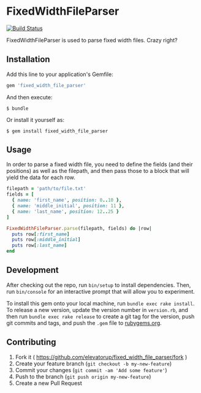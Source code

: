 # FixedWidthFileParser
[![Build Status](https://travis-ci.org/elevatorup/fixed_width_file_parser.svg?branch=master)](https://travis-ci.org/elevatorup/fixed_width_file_parser)

FixedWidthFileParser is used to parse fixed width files. Crazy right?

## Installation

Add this line to your application's Gemfile:

```ruby
gem 'fixed_width_file_parser'
```

And then execute:

    $ bundle

Or install it yourself as:

    $ gem install fixed_width_file_parser

## Usage

In order to parse a fixed width file, you need to define the fields (and their positions) as well as the filepath, and then pass those to a block that will yield the data for each row.

```ruby
filepath = 'path/to/file.txt'
fields = [
  { name: 'first_name', position: 0..10 },
  { name: 'middle_initial', position: 11 },
  { name: 'last_name', position: 12..25 }
]

FixedWidthFileParser.parse(filepath, fields) do |row|
  puts row[:first_name]
  puts row[:middle_initial]
  puts row[:last_name]
end
```

## Development

After checking out the repo, run `bin/setup` to install dependencies. Then, run `bin/console` for an interactive prompt that will allow you to experiment.

To install this gem onto your local machine, run `bundle exec rake install`. To release a new version, update the version number in `version.rb`, and then run `bundle exec rake release` to create a git tag for the version, push git commits and tags, and push the `.gem` file to [rubygems.org](https://rubygems.org).

## Contributing

1. Fork it ( https://github.com/elevatorup/fixed_width_file_parser/fork )
2. Create your feature branch (`git checkout -b my-new-feature`)
3. Commit your changes (`git commit -am 'Add some feature'`)
4. Push to the branch (`git push origin my-new-feature`)
5. Create a new Pull Request
